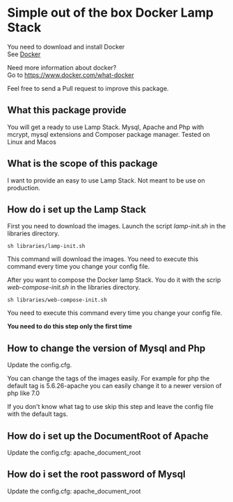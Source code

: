 # Simple out of the box Docker Lamp Stack

You need to download and install Docker  
See [Docker](https://www.docker.com/)

Need more information about docker?  
Go to https://www.docker.com/what-docker

Feel free to send a Pull request to improve this package.

## What this package provide

You will get a ready to use Lamp Stack.
Mysql, Apache and Php with mcrypt, mysql extensions and Composer package manager.
Tested on Linux and Macos

## What is the scope of this package

I want to provide an easy to use Lamp Stack. Not meant to be use on production.

## How do i set up the Lamp Stack

First you need to download the images. Launch the script *lamp-init.sh* in the libraries directory.

`sh libraries/lamp-init.sh`

This command will download the images. You need to execute this command every time you change your config file.

After you want to compose the Docker lamp Stack. You do it with the scrip *web-compose-init.sh* in the libraries directory.

`sh libraries/web-compose-init.sh`

You need to execute this command every time you change your config file.

**You need to do this step only the first time**

## How to change the version of Mysql and Php

Update the config.cfg.

You can change the tags of the images easily. For example for php the default tag
is 5.6.26-apache you can easily change it to a newer version of php like 7.0

If you don't know what tag to use skip this step and leave the config
file with the default tags.

## How do i set up the DocumentRoot of Apache

Update the config.cfg: apache_document_root

## How do i set the root password of Mysql

Update the config.cfg: apache_document_root
